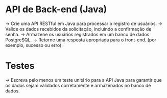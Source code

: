 # API de Back-end (Java)

-> Crie uma API RESTful em Java para processar o registro de usuários.
-> Valide os dados recebidos da solicitação, incluindo a confirmação de senha.
-> Armazene os usuários registrados em um banco de dados PostgreSQL.
-> Retorne uma resposta apropriada para o front-end. (por exemplo, sucesso ou
erro).

# Testes

-> Escreva pelo menos um teste unitário para a API Java para garantir que os dados
sejam validados corretamente e armazenados no banco de dados.